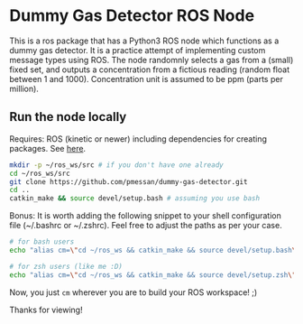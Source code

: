 # Dummy Gas Detector ROS Node

This is a ros package that has a Python3 ROS node which functions as a dummy gas detector. It is a practice attempt of implementing custom message types using ROS.
The node randomnly selects a gas from a (small) fixed set, and outputs a concentration from a fictious reading (random float between 1 and 1000). Concentration unit is assumed to be ppm (parts per million). 


## Run the node locally
Requires: ROS (kinetic or newer) including dependencies for creating packages. See [here](http://wiki.ros.org/noetic/Installation/Ubuntu).

```bash
mkdir -p ~/ros_ws/src # if you don't have one already
cd ~/ros_ws/src
git clone https://github.com/pmessan/dummy-gas-detector.git
cd ..
catkin_make && source devel/setup.bash # assuming you use bash
```

Bonus: It is worth adding the following snippet to your shell configuration file (~/.bashrc or ~/.zshrc). Feel free to adjust the paths as per your case.
```bash
# for bash users
echo "alias cm=\"cd ~/ros_ws && catkin_make && source devel/setup.bash\"" >> ~/.bashrc

# for zsh users (like me :D)
echo "alias cm=\"cd ~/ros_ws && catkin_make && source devel/setup.zsh\"" >> ~/.zshrc
```
Now, you just `cm` wherever you are to build your ROS workspace! ;)


Thanks for viewing!
